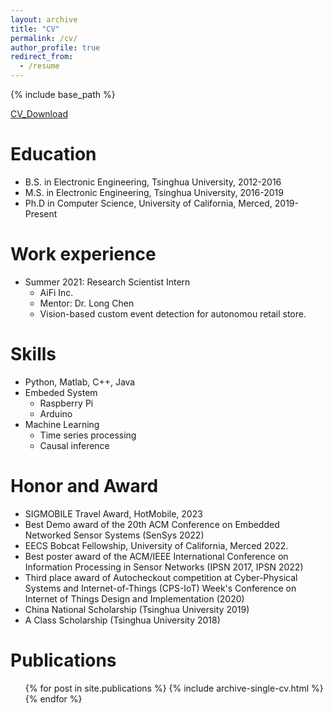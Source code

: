 ```yaml
---
layout: archive
title: "CV"
permalink: /cv/
author_profile: true
redirect_from:
  - /resume
---
```


{% include base_path %}

[CV_Download](http://yzthu.github.io/files/YueZhangCV.pdf)

Education
======
* B.S. in Electronic Engineering, Tsinghua University, 2012-2016
* M.S. in Electronic Engineering, Tsinghua University, 2016-2019
* Ph.D in Computer Science, University of California, Merced, 2019-Present

Work experience
======
* Summer 2021: Research Scientist Intern
  * AiFi Inc.
  * Mentor: Dr. Long Chen
  * Vision-based custom event detection for autonomou retail store.

  
Skills
======
* Python, Matlab, C++, Java
* Embeded System
  * Raspberry Pi
  * Arduino
* Machine Learning
  * Time series processing
  * Causal inference

Honor and Award
======
* SIGMOBILE Travel Award, HotMobile, 2023
* Best Demo award of the 20th ACM Conference on Embedded Networked Sensor Systems (SenSys 2022)
* EECS Bobcat Fellowship, University of California, Merced 2022.
* Best poster award of the ACM/IEEE International Conference on Information Processing in Sensor Networks (IPSN 2017, IPSN 2022)
* Third place award of Autocheckout competition at Cyber-Physical Systems and Internet-of-Things (CPS-IoT) Week's Conference on Internet of Things Design and Implementation (2020)
* China National Scholarship (Tsinghua University 2019)
* A Class Scholarship (Tsinghua University 2018)

Publications
======
  <ul>{% for post in site.publications %}
    {% include archive-single-cv.html %}
  {% endfor %}</ul>